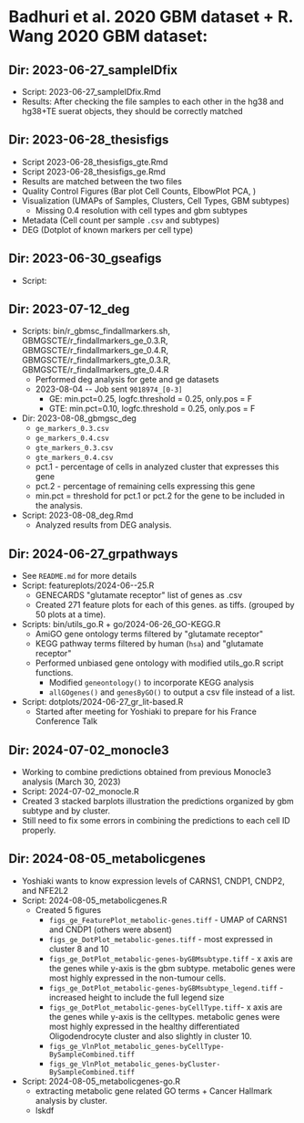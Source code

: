 # Badhuri et al. 2020 GBM dataset + R. Wang 2020 GBM dataset:

## Dir: 2023-06-27_sampleIDfix

-   Script: 2023-06-27_sampleIDfix.Rmd
-   Results: After checking the file samples to each other in the hg38 and hg38+TE suerat objects, they should be correctly matched

## Dir: 2023-06-28_thesisfigs

-   Script 2023-06-28_thesisfigs_gte.Rmd
-   Script 2023-06-28_thesisfigs_ge.Rmd
-   Results are matched between the two files
-   Quality Control Figures (Bar plot Cell Counts, ElbowPlot PCA, )
-   Visualization (UMAPs of Samples, Clusters, Cell Types, GBM subtypes)
    -   Missing 0.4 resolution with cell types and gbm subtypes
-   Metadata (Cell count per sample `.csv` and subtypes)
-   DEG (Dotplot of known markers per cell type)

## Dir: 2023-06-30_gseafigs

-   Script:

## Dir: 2023-07-12_deg

-   Scripts: bin/r_gbmsc_findallmarkers.sh, GBMGSCTE/r_findallmarkers_ge_0.3.R, GBMGSCTE/r_findallmarkers_ge_0.4.R, GBMGSCTE/r_findallmarkers_gte_0.3.R, GBMGSCTE/r_findallmarkers_gte_0.4.R
    -   Performed deg analysis for gete and ge datasets
    -   2023-08-04 -- Job sent `9018974_[0-3]`
        -   GE: min.pct=0.25, logfc.threshold = 0.25, only.pos = F
        -   GTE: min.pct=0.10, logfc.threshold = 0.25, only.pos = F
-   Dir: 2023-08-08_gbmgsc_deg
    -   `ge_markers_0.3.csv`
    -   `ge_markers_0.4.csv`
    -   `gte_markers_0.3.csv`
    -   `gte_markers_0.4.csv`
    -   pct.1 - percentage of cells in analyzed cluster that expresses this gene
    -   pct.2 - percentage of remaining cells expressing this gene
    -   min.pct = threshold for pct.1 or pct.2 for the gene to be included in the analysis.
-   Script: 2023-08-08_deg.Rmd
    -   Analyzed results from DEG analysis.

## Dir: 2024-06-27_grpathways

-   See `README.md` for more details
-   Script: featureplots/2024-06--25.R
    -   GENECARDS "glutamate receptor" list of genes as .csv
    -   Created 271 feature plots for each of this genes. as tiffs. (grouped by 50 plots at a time).
-   Scripts: bin/utils_go.R + go/2024-06-26_GO-KEGG.R
    -   AmiGO gene ontology terms filtered by "glutamate receptor"
    -   KEGG pathway terms filtered by human (`hsa`) and "glutamate receptor"
    -   Performed unbiased gene ontology with modified utils_go.R script functions.
        -   Modified `geneontology()` to incorporate KEGG analysis
        -   `allGOgenes()` and `genesByGO()` to output a csv file instead of a list.
-   Script: dotplots/2024-06-27_gr_lit-based.R
    -   Started after meeting for Yoshiaki to prepare for his France Conference Talk

## Dir: 2024-07-02_monocle3

-   Working to combine predictions obtained from previous Monocle3 analysis (March 30, 2023)
-   Script: 2024-07-02_monocle.R
-   Created 3 stacked barplots illustration the predictions organized by gbm subtype and by cluster.
-   Still need to fix some errors in combining the predictions to each cell ID properly.

## Dir: 2024-08-05_metabolicgenes

-   Yoshiaki wants to know expression levels of CARNS1, CNDP1, CNDP2, and NFE2L2
-   Script: 2024-08-05_metabolicgenes.R
    -   Created 5 figures
        -   `figs_ge_FeaturePlot_metabolic-genes.tiff` - UMAP of CARNS1 and CNDP1 (others were absent)
        -   `figs_ge_DotPlot_metabolic-genes.tiff` - most expressed in cluster 8 and 10
        -   `figs_ge_DotPlot_metabolic-genes-byGBMsubtype.tiff` - x axis are the genes while y-axis is the gbm subtype. metabolic genes were most highly expressed in the non-tumour cells.
        -   `figs_ge_DotPlot_metabolic-genes-byGBMsubtype_legend.tiff` - increased height to include the full legend size
        -   `figs_ge_DotPlot_metabolic-genes-byCellType.tiff`- x axis are the genes while y-axis is the celltypes. metabolic genes were most highly expressed in the healthy differentiated Oligodendrocyte cluster and also slightly in cluster 10.
        -   `figs_ge_VlnPlot_metabolic_genes-byCellType-BySampleCombined.tiff`
        -   `figs_ge_VlnPlot_metabolic_genes-byCluster-BySampleCombined.tiff`
-   Script: 2024-08-05_metabolicgenes-go.R
    -   extracting metabolic gene related GO terms + Cancer Hallmark analysis by cluster.
    -   lskdf

